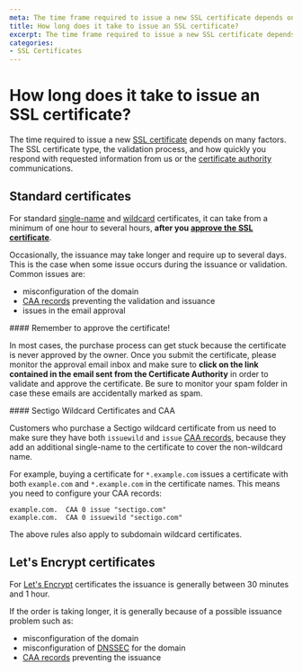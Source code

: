 ```yaml
---
meta: The time frame required to issue a new SSL certificate depends on many factors.
title: How long does it take to issue an SSL certificate?
excerpt: The time frame required to issue a new SSL certificate depends on many factors.
categories:
- SSL Certificates
---
```


# How long does it take to issue an SSL certificate?

The time required to issue a new [SSL certificate](/articles/ssl-certificates) depends on many factors. The SSL certificate type, the validation process, and how quickly you respond with requested information from us or the [certificate authority](/articles/what-is-certificate-authority) communications.

## Standard certificates

For standard [single-name](/articles/ssl-certificates#standard-singlename) and [wildcard](/articles/ssl-certificates#standard-wildcard) certificates, it can take from a minimum of one hour to several hours, **after you [approve the SSL certificate](/articles/ssl-certificates-email-validation)**.

Occasionally, the issuance may take longer and require up to several days. This is the case when some issue occurs during the issuance or validation. Common issues are:

- misconfiguration of the domain
- [CAA records](/articles/caa-record) preventing the validation and issuance
- issues in the email approval

<note>
#### Remember to approve the certificate!

In most cases, the purchase process can get stuck because the certificate is never approved by the owner. Once you submit the certificate, please monitor the approval email inbox and make sure to **click on the link contained in the email sent from the Certificate Authority** in order to validate and approve the certificate. Be sure to monitor your spam folder in case these emails are accidentally marked as spam.
</note>

<note>
#### Sectigo Wildcard Certificates and CAA

Customers who purchase a Sectigo wildcard certificate from us need to make sure they have both `issuewild` and `issue` [CAA records](/articles/caa-record), because they add an additional single-name to the certificate to cover the non-wildcard name.

For example, buying a certificate for `*.example.com` issues a certificate with both `example.com` and `*.example.com` in the certificate names. This means you need to configure your CAA records:

    example.com.  CAA 0 issue "sectigo.com"
    example.com.  CAA 0 issuewild "sectigo.com"

The above rules also apply to subdomain wildcard certificates.
</note>
## Let's Encrypt certificates

For [Let's Encrypt](/articles/ssl-certificates#letsencrypt) certificates the issuance is generally between 30 minutes and 1 hour.

If the order is taking longer, it is generally because of a possible issuance problem such as:

- misconfiguration of the domain
- misconfiguration of [DNSSEC](/articles/dnssec/#troubleshooting-dnssec-configurations) for the domain
- [CAA records](/articles/caa-record) preventing the issuance
